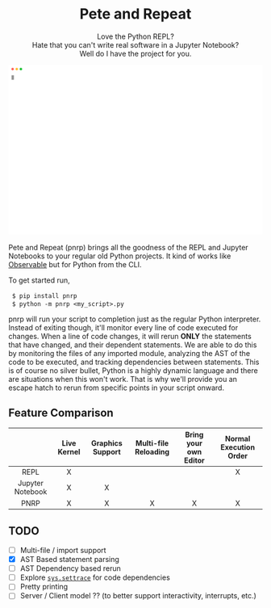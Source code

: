 <h1 align="center">Pete and Repeat</h1>

<p align="center">
  Love the Python REPL?</br>
  Hate that you can't write real software in a Jupyter Notebook?</br>
  Well do I have the project for you.</br>
</p>

<p align="center">
  <img width="600" src="https://raw.githubusercontent.com/thmsmlr/pnrp/master/assets/demo.svg">
</p>

Pete and Repeat (pnrp) brings all the goodness of the REPL and Jupyter Notebooks to your regular old Python projects.
It kind of works like [Observable](https://observablehq.com) but for Python from the CLI.

To get started run,

```
 $ pip install pnrp
 $ python -m pnrp <my_script>.py
```

pnrp will run your script to completion just as the regular Python interpreter.
Instead of exiting though, it'll monitor every line of code executed for changes.
When a line of code changes, it will rerun **ONLY** the statements that have changed, and their dependent statements.
We are able to do this by monitoring the files of any imported module, analyzing the AST of the code to be executed, and tracking dependencies between statements.
This is of course no silver bullet, Python is a highly dynamic language and there are situations when this won't work.
That is why we'll provide you an escape hatch to rerun from specific points in your script onward.

## Feature Comparison


|                  | Live Kernel  | Graphics Support | Multi-file Reloading | Bring your own Editor | Normal Execution Order |
|:----------------:|:------------:|:----------------:|:--------------------:|:---------------------:|:----------------------:|
| REPL             |       X      |                  |                      |                       |            X           |
| Jupyter Notebook |       X      |         X        |                      |                       |                        |
| PNRP             |       X      |         X        |           X          |           X           |            X           |


## TODO

- [ ] Multi-file / import support
- [X] AST Based statement parsing
- [ ] AST Dependency based rerun
- [ ] Explore [`sys.settrace`](https://docs.python.org/3/library/sys.html#sys.settrace) for code dependencies
- [ ] Pretty printing
- [ ] Server / Client model ?? (to better support interactivity, interrupts, etc.)
